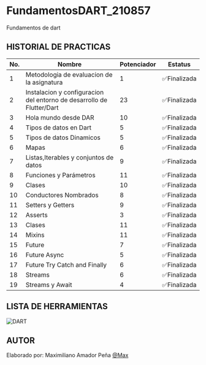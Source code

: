 # FundamentosDART_210857
Fundamentos de dart

## HISTORIAL DE PRACTICAS
|No.|Nombre|Potenciador|Estatus|
|--|--|--|--|
|1|Metodologia de evaluacion de la asignatura|1|✅Finalizada|
|2|Instalacion y configuracion del entorno de desarrollo de Flutter/Dart|23|✅Finalizada|
|3|Hola mundo desde DAR|10|✅Finalizada|
|4|Tipos de datos en Dart|5|✅Finalizada|
|5|Tipos de datos Dinamicos|5|✅Finalizada|
|6|Mapas|6|✅Finalizada|
|7|Listas,Iterables y conjuntos de datos|9|✅Finalizada|
|8|Funciones y Parámetros|11|✅Finalizada|
|9|Clases|10|✅Finalizada|
|10|Conductores Nombrados|8|✅Finalizada|
|11| Setters y Getters|9|✅Finalizada|
|12| Asserts|3|✅Finalizada|
|13| Clases |11|✅Finalizada|
|14| Mixins|11|✅Finalizada|
|15| Future|7|✅Finalizada|
|16| Future Async|5|✅Finalizada|
|17| Future Try Catch and Finally|6|✅Finalizada|
|18| Streams|6|✅Finalizada|
|19| Streams y Await|4|✅Finalizada|
## LISTA DE HERRAMIENTAS
![DART](https://img.shields.io/badge/Dart-0175C2?style=for-the-badge&logo=dart&logoColor=white)

## AUTOR
Elaborado por: Maximiliano Amador Peña [@Max](https://github.com/maxhithub12)

